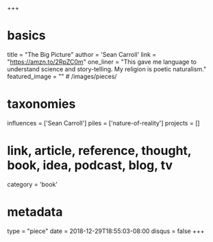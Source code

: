 +++
# basics
title     		 = "The Big Picture"
author    		 = 'Sean Carroll'
link      		 = "https://amzn.to/2RpZC0m"
one_liner 		 = "This gave me language to understand science and story-telling. My religion is poetic naturalism."
featured_image = "" # /images/pieces/

# taxonomies
influences		 = ['Sean Carroll']
piles     		 = ['nature-of-reality']
projects			 = []

# link, article, reference, thought, book, idea, podcast, blog, tv
category  		 = 'book'

# metadata
type	    		 = "piece"
date      		 = 2018-12-29T18:55:03-08:00
disqus    		 = false
+++

